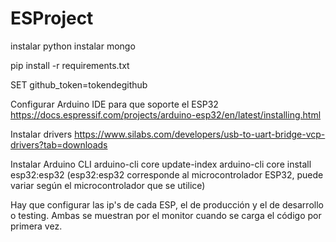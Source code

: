 # ESProject
instalar python
instalar mongo

pip install -r requirements.txt

SET github_token=tokendegithub

Configurar Arduino IDE para que soporte el ESP32
https://docs.espressif.com/projects/arduino-esp32/en/latest/installing.html

Instalar drivers
https://www.silabs.com/developers/usb-to-uart-bridge-vcp-drivers?tab=downloads

Instalar Arduino CLI
arduino-cli core update-index
arduino-cli core install esp32:esp32 (esp32:esp32 corresponde al microcontrolador ESP32, puede variar según el microcontrolador que se utilice)

Hay que configurar las ip's de cada ESP, el de producción y el de desarrollo o testing. Ambas se muestran por el monitor cuando se carga el código por primera vez.
